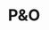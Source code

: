 ---
title: P&O
class: p-o
price: 735
info: Great Value Canaries Isles & Iberia Cruises
cruise-url: http://www.planetcruise.co.uk/holidaysearch/promotion?promotionid=9949&utm_medium=referral&utm_source=secret-escapes&utm_campaign=website
---